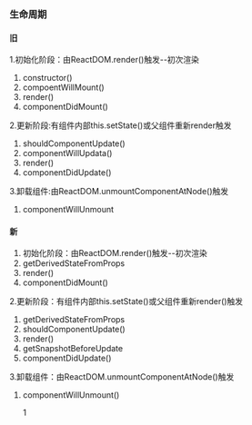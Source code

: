 ### 生命周期
#### 旧
1.初始化阶段：由ReactDOM.render()触发--初次渲染

1. constructor()
2. compoentWillMount()
3. render()
4. componentDidMount()

2.更新阶段:有组件内部this.setState()或父组件重新render触发

1. shouldComponentUpdate()
2. componentWillUpdata()
3. render()
4. componentDidUpdate()

3.卸载组件:由ReactDOM.unmountComponentAtNode()触发

1. componentWillUnmount

#### 新
1. 初始化阶段：由ReactDOM.render()触发--初次渲染
2. getDerivedStateFromProps
3. render()
4. componentDidMount()

2.更新阶段：有组件内部this.setState()或父组件重新render()触发
1. getDerivedStateFromProps
2. shouldComponentUpdate()
3. render()
4. getSnapshotBeforeUpdate
5. componentDidUpdate()

3.卸载组件：由ReactDOM.unmountComponentAtNode()触发

1. componentWillUnmount()

   1                                                                                                                                                                                                                        